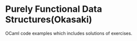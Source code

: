 # Purely Functional Data Structures(Okasaki)
OCaml code examples which includes solutions of exercises.
